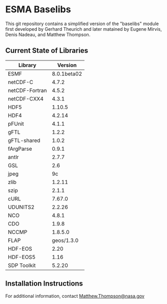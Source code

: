 # ESMA Baselibs

This git repository contains a simplified version of the "baselibs"
module first developed by Gerhard Theurich and later matained by Eugene
Mirvis, Denis Nadeau, and Matthew Thompson. 

## Current State of Libraries

| Library        | Version     |
| ---            | ---         |
| ESMF           | 8.0.1beta02 |
| netCDF-C       | 4.7.2       |
| netCDF-Fortran | 4.5.2       |
| netCDF-CXX4    | 4.3.1       |
| HDF5           | 1.10.5      |
| HDF4           | 4.2.14      |
| pFUnit         | 4.1.1       |
| gFTL           | 1.2.2       |
| gFTL-shared    | 1.0.2       |
| fArgParse      | 0.9.1       |
| antlr          | 2.7.7       |
| GSL            | 2.6         |
| jpeg           | 9c          |
| zlib           | 1.2.11      |
| szip           | 2.1.1       |
| cURL           | 7.67.0      |
| UDUNITS2       | 2.2.26      |
| NCO            | 4.8.1       |
| CDO            | 1.9.8       |
| NCCMP          | 1.8.5.0     |
| FLAP           | geos/1.3.0  |
| HDF-EOS        | 2.20        |
| HDF-EOS5       | 1.16        |
| SDP Toolkit    | 5.2.20      |

## Installation Instructions

For additional information, contact Matthew.Thompson@nasa.gov
